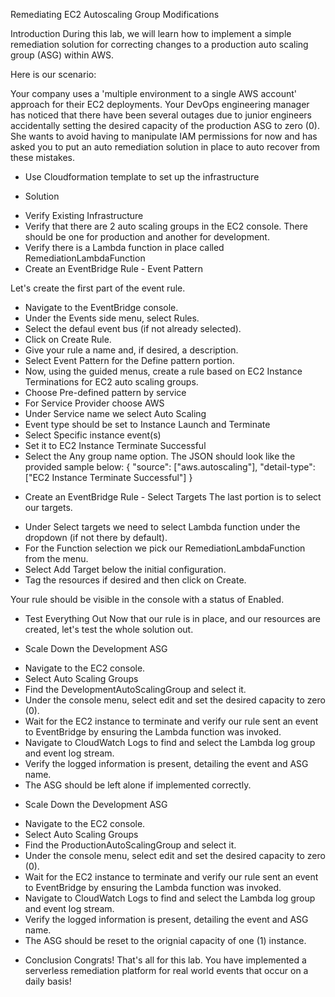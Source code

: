 Remediating EC2 Autoscaling Group Modifications

Introduction
During this lab, we will learn how to implement a simple remediation solution for correcting changes to a production auto scaling group (ASG) within AWS.

Here is our scenario:

Your company uses a 'multiple environment to a single AWS account' approach for their EC2 deployments. Your DevOps engineering manager has noticed that there have been several outages due to junior engineers accidentally setting the desired capacity of the production ASG to zero (0). She wants to avoid having to manipulate IAM permissions for now and has asked you to put an auto remediation solution in place to auto recover from these mistakes.


- Use Cloudformation template to set up the infrastructure

* Solution
- Verify Existing Infrastructure
- Verify that there are 2 auto scaling groups in the EC2 console. There should be one for production and another for development.
- Verify there is a Lambda function in place called RemediationLambdaFunction
- Create an EventBridge Rule - Event Pattern

Let's create the first part of the event rule.

- Navigate to the EventBridge console.
- Under the Events side menu, select Rules.
- Select the defaul event bus (if not already selected).
- Click on Create Rule.
- Give your rule a name and, if desired, a description.
- Select Event Pattern for the Define pattern portion.
- Now, using the guided menus, create a rule based on EC2 Instance Terminations for EC2 auto scaling groups.
- Choose Pre-defined pattern by service
- For Service Provider choose AWS
- Under Service name we select Auto Scaling
- Event type should be set to Instance Launch and Terminate
- Select Specific instance event(s)
- Set it to EC2 Instance Terminate Successful
- Select the Any group name option.
The JSON should look like the provided sample below:
{
  "source": ["aws.autoscaling"],
  "detail-type": ["EC2 Instance Terminate Successful"]
}

* Create an EventBridge Rule - Select Targets
The last portion is to select our targets.
- Under Select targets we need to select Lambda function under the dropdown (if not there by default).
- For the Function selection we pick our RemediationLambdaFunction from the menu.
- Select Add Target below the initial configuration.
- Tag the resources if desired and then click on Create.

Your rule should be visible in the console with a status of Enabled.

* Test Everything Out
Now that our rule is in place, and our resources are created, let's test the whole solution out.

* Scale Down the Development ASG
- Navigate to the EC2 console.
- Select Auto Scaling Groups
- Find the DevelopmentAutoScalingGroup and select it.
- Under the console menu, select edit and set the desired capacity to zero (0).
- Wait for the EC2 instance to terminate and verify our rule sent an event to EventBridge by ensuring the Lambda function was invoked.
- Navigate to CloudWatch Logs to find and select the Lambda log group and event log stream.
- Verify the logged information is present, detailing the event and ASG name.
- The ASG should be left alone if implemented correctly.

* Scale Down the Development ASG
- Navigate to the EC2 console.
- Select Auto Scaling Groups
- Find the ProductionAutoScalingGroup and select it.
- Under the console menu, select edit and set the desired capacity to zero (0).
- Wait for the EC2 instance to terminate and verify our rule sent an event to EventBridge by ensuring the Lambda function was invoked.
- Navigate to CloudWatch Logs to find and select the Lambda log group and event log stream.
- Verify the logged information is present, detailing the event and ASG name.
- The ASG should be reset to the orignial capacity of one (1) instance.

* Conclusion
Congrats! That's all for this lab. You have implemented a serverless remediation platform for real world events that occur on a daily basis!